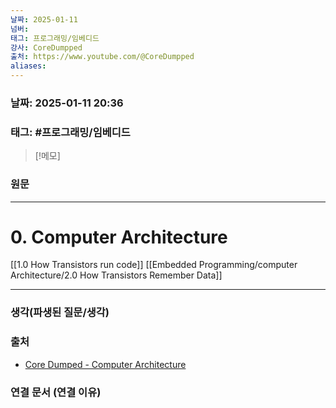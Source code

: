 ```yaml
---
날짜: 2025-01-11
넘버: 
태그: 프로그래밍/임베디드
강사: CoreDumpped
출처: https://www.youtube.com/@CoreDumpped
aliases:
---
```

### 날짜:  2025-01-11 20:36

### 태그: #프로그래밍/임베디드 
>[!메모]
>

### 원문
---
# 0. Computer Architecture
[[1.0 How Transistors run code]]
[[Embedded Programming/computer Architecture/2.0 How Transistors Remember Data]]


---
### 생각(파생된 질문/생각)

### 출처
- [Core Dumped - Computer Architecture](https://www.youtube.com/@CoreDumpped)
### 연결 문서 (연결 이유)
